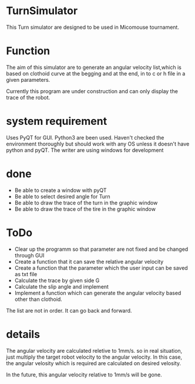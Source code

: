 # TurnSimulator
This Turn simulator are designed to be used in Micomouse tournament.

# Function
The aim of this simulator are to generate an angular velocity list,which is based on clothoid curve at the begging and at the end,
 in to c or h file in a given parameters.

Currently this program are under construction and can only display the trace of the robot.

# system requirement
Uses PyQT for GUI. Python3 are been used.
Haven't checked the environment thoroughly but should work with any OS unless it doesn't have python and pyQT.
The writer are using windows for development

# done
- Be able to create a window with pyQT
- Be able to select desired angle for Turn
- Be able to draw the trace of the turn in the graphic window
- Be able to draw the trace of the tire in the graphic window

# ToDo
- Clear up the programm so that parameter are not fixed and be changed through GUI
- Create a function that it can save the relative angular velocity
- Create a function that the parameter which the user input can be saved as txt file
- Calculate the trace by given side G
- Calculate the slip angle and implement
- Implement a function which can generate the angular velocity based other than clothoid.

The list are not in order. It can go back and forward.

# details
The angular velocity are calculated reletive to 1mm/s. so in real situation,
just multiply the target robot velocity to the angular velocity. In this case,
the angular velosity which is required are calculated on desired velosity.

In the future, this angular velocity relative to 1mm/s will be gone.
